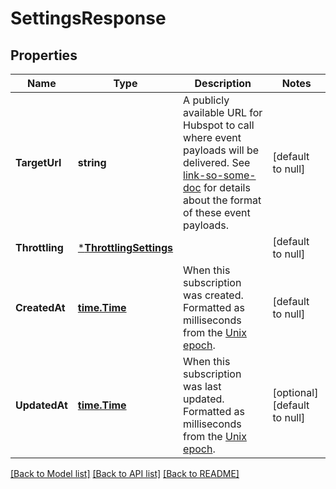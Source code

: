 # SettingsResponse

## Properties
Name | Type | Description | Notes
------------ | ------------- | ------------- | -------------
**TargetUrl** | **string** | A publicly available URL for Hubspot to call where event payloads will be delivered. See [link-so-some-doc](#) for details about the format of these event payloads. | [default to null]
**Throttling** | [***ThrottlingSettings**](ThrottlingSettings.md) |  | [default to null]
**CreatedAt** | [**time.Time**](time.Time.md) | When this subscription was created. Formatted as milliseconds from the [Unix epoch](#). | [default to null]
**UpdatedAt** | [**time.Time**](time.Time.md) | When this subscription was last updated. Formatted as milliseconds from the [Unix epoch](#). | [optional] [default to null]

[[Back to Model list]](../README.md#documentation-for-models) [[Back to API list]](../README.md#documentation-for-api-endpoints) [[Back to README]](../README.md)

